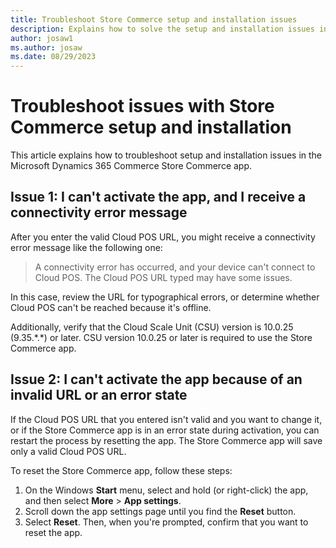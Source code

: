 ```yaml
---
title: Troubleshoot Store Commerce setup and installation issues 
description: Explains how to solve the setup and installation issues in the Microsoft Dynamics 365 Commerce Store Commerce app.
author: josaw1
ms.author: josaw
ms.date: 08/29/2023
---
```

# Troubleshoot issues with Store Commerce setup and installation 

This article explains how to troubleshoot setup and installation issues in the Microsoft Dynamics 365 Commerce Store Commerce app.

## Issue 1: I can't activate the app, and I receive a connectivity error message

After you enter the valid Cloud POS URL, you might receive a connectivity error message like the following one:

> A connectivity error has occurred, and your device can't connect to Cloud POS. The Cloud POS URL typed may have some issues.

In this case, review the URL for typographical errors, or determine whether Cloud POS can't be reached because it's offline.

Additionally, verify that the Cloud Scale Unit (CSU) version is 10.0.25 (9.35.\*.\*) or later. CSU version 10.0.25 or later is required to use the Store Commerce app.

## Issue 2: I can't activate the app because of an invalid URL or an error state

If the Cloud POS URL that you entered isn't valid and you want to change it, or if the Store Commerce app is in an error state during activation, you can restart the process by resetting the app. The Store Commerce app will save only a valid Cloud POS URL.

To reset the Store Commerce app, follow these steps:

1. On the Windows **Start** menu, select and hold (or right-click) the app, and then select **More** > **App settings**.
2. Scroll down the app settings page until you find the **Reset** button.
3. Select **Reset**. Then, when you're prompted, confirm that you want to reset the app.

